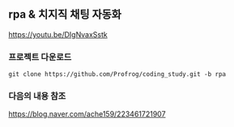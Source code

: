 ## rpa & 치지직 채팅 자동화

https://youtu.be/DIgNvaxSstk

 
### 프로젝트 다운로드 
    git clone https://github.com/Profrog/coding_study.git -b rpa 

### 다음의 내용 참조 
  https://blog.naver.com/ache159/223461721907 

